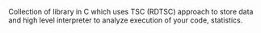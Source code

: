 Collection of library in C which uses TSC (RDTSC) approach to store data and high level interpreter to analyze execution of your code, statistics.